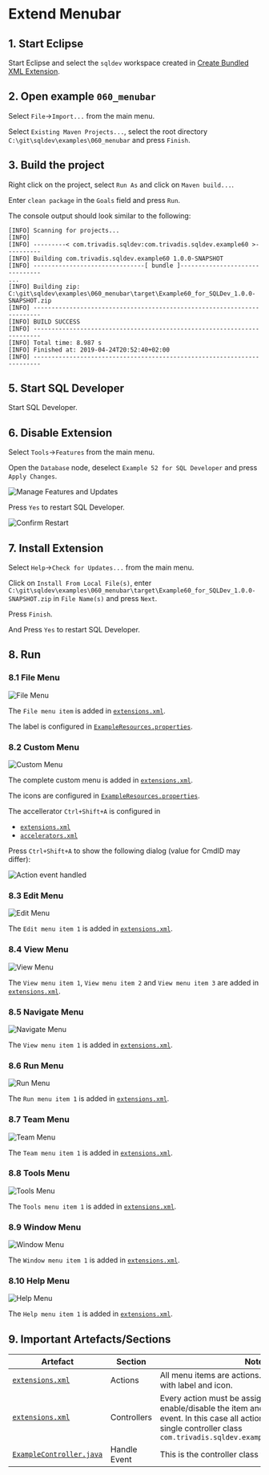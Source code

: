 # Extend Menubar

## 1. Start Eclipse

Start Eclipse and select the `sqldev` workspace created in [Create Bundled XML Extension](https://github.com/PhilippSalvisberg/sqldev/tree/master/workshop/050_create_bundled_xml_extension).

## 2. Open example `060_menubar`

Select `File`->`Import...` from the main menu.

Select `Existing Maven Projects...`, select the root directory `C:\git\sqldev\examples\060_menubar` and press `Finish`.

## 3. Build the project

Right click on the project, select `Run As` and click on `Maven build...`.

Enter `clean package` in the `Goals` field and press `Run`.

The console output should look similar to the following:

```text
[INFO] Scanning for projects...
[INFO] 
[INFO] ---------< com.trivadis.sqldev:com.trivadis.sqldev.example60 >----------
[INFO] Building com.trivadis.sqldev.example60 1.0.0-SNAPSHOT
[INFO] -------------------------------[ bundle ]-------------------------------
...
[INFO] Building zip: C:\git\sqldev\examples\060_menubar\target\Example60_for_SQLDev_1.0.0-SNAPSHOT.zip
[INFO] ------------------------------------------------------------------------
[INFO] BUILD SUCCESS
[INFO] ------------------------------------------------------------------------
[INFO] Total time: 8.987 s
[INFO] Finished at: 2019-04-24T20:52:40+02:00
[INFO] ------------------------------------------------------------------------
```

## 5. Start SQL Developer

Start SQL Developer.

## 6. Disable Extension

Select `Tools`->`Features` from the main menu.

Open the `Database` node, deselect `Example 52 for SQL Developer` and press `Apply Changes`.

![Manage Features and Updates](./images/manage_features_and_updates.png)

Press `Yes` to restart SQL Developer.

![Confirm Restart](./images/confirm_restart.png)

## 7. Install Extension

Select `Help`->`Check for Updates...` from the main menu.

Click on `Install From Local File(s)`, enter `C:\git\sqldev\examples\060_menubar\target\Example60_for_SQLDev_1.0.0-SNAPSHOT.zip` in `File Name(s)` and press `Next`.

Press `Finish`.

And Press `Yes` to restart SQL Developer.

## 8. Run

### 8.1 File Menu

![File Menu](./images/file_menu.png)

The `File menu item` is added in [`extensions.xml`](https://github.com/PhilippSalvisberg/sqldev/blob/master/examples/060_menubar/extension.xml#L139-L143).

The label is configured in [`ExampleResources.properties`](https://github.com/PhilippSalvisberg/sqldev/blob/master/examples/060_menubar/src/main/resources/com/trivadis/sqldev/example60/ExampleResources.properties#L15).

### 8.2 Custom Menu

![Custom Menu](./images/custom_menu.png)

The complete custom menu is added in [`extensions.xml`](https://github.com/PhilippSalvisberg/sqldev/blob/master/examples/060_menubar/extension.xml#L186-L204).

The icons are configured in [`ExampleResources.properties`](https://github.com/PhilippSalvisberg/sqldev/blob/master/examples/060_menubar/src/main/resources/com/trivadis/sqldev/example60/ExampleResources.properties#L10-L12).

The accellerator `Ctrl+Shift+A` is configured in 

- [`extensions.xml`](https://github.com/PhilippSalvisberg/sqldev/blob/master/examples/060_menubar/extension.xml#L208-L210)
- [`accelerators.xml`](https://github.com/PhilippSalvisberg/sqldev/blob/master/examples/060_menubar/src/main/resources/com/trivadis/sqldev/example60/accelerators.xml)

Press `Ctrl+Shift+A` to show the following dialog (value for CmdID may differ):

![Action event handled](./images/action_event_handled.png)

### 8.3 Edit Menu

![Edit Menu](./images/edit_menu.png)

The `Edit menu item 1` is added in [`extensions.xml`](https://github.com/PhilippSalvisberg/sqldev/blob/master/examples/060_menubar/extension.xml#L144-L148).

### 8.4 View Menu

![View Menu](./images/view_menu.png)

The `View menu item 1`, `View menu item 2` and `View menu item 3` are added in [`extensions.xml`](https://github.com/PhilippSalvisberg/sqldev/blob/master/examples/060_menubar/extension.xml#L149-L155).

### 8.5 Navigate Menu

![Navigate Menu](./images/navigate_menu.png)

The `View menu item 1` is added in [`extensions.xml`](https://github.com/PhilippSalvisberg/sqldev/blob/master/examples/060_menubar/extension.xml#L156-L160).

### 8.6 Run Menu

![Run Menu](./images/run_menu.png)

The `Run menu item 1` is added in [`extensions.xml`](https://github.com/PhilippSalvisberg/sqldev/blob/master/examples/060_menubar/extension.xml#L161-L165).

### 8.7 Team Menu

![Team Menu](./images/team_menu.png)

The `Team menu item 1` is added in [`extensions.xml`](https://github.com/PhilippSalvisberg/sqldev/blob/master/examples/060_menubar/extension.xml#L166-L170).

### 8.8 Tools Menu

![Tools Menu](./images/tools_menu.png)

The `Tools menu item 1` is added in [`extensions.xml`](https://github.com/PhilippSalvisberg/sqldev/blob/master/examples/060_menubar/extension.xml#L171-L175).

### 8.9 Window Menu

![Window Menu](./images/window_menu.png)

The `Window menu item 1` is added in [`extensions.xml`](https://github.com/PhilippSalvisberg/sqldev/blob/master/examples/060_menubar/extension.xml#L176-L180).

### 8.10 Help Menu

![Help Menu](./images/help_menu.png)

The `Help menu item 1` is added in [`extensions.xml`](https://github.com/PhilippSalvisberg/sqldev/blob/master/examples/060_menubar/extension.xml#L181-L185).

## 9. Important Artefacts/Sections

| Artefact | Section | Notes |
| -------- | ------- | ----- |
| [`extensions.xml`](https://github.com/PhilippSalvisberg/sqldev/blob/master/examples/060_menubar/extension.xml#L19-L110) | Actions | All menu items are actions. There are defined here with label and icon. |
| [`extensions.xml`](https://github.com/PhilippSalvisberg/sqldev/blob/master/examples/060_menubar/extension.xml#L111-L135) | Controllers | Every action must be assigned to a controller to a) enable/disable the item and b) handle the action event. In this case all actions are handled by a single controller class `com.trivadis.sqldev.example60.ExampleController` |
| [`ExampleController.java`](https://github.com/PhilippSalvisberg/sqldev/blob/master/examples/060_menubar/src/main/java/com/trivadis/sqldev/example60/ExampleController.java#L24-L37) | Handle Event| This is the controller class for all events |
